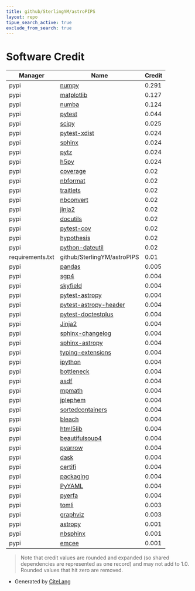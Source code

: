 ```yaml
---
title: github/SterlingYM/astroPIPS
layout: repo
tipue_search_active: true
exclude_from_search: true
---
```

# Software Credit

|Manager|Name|Credit|
|-------|----|------|
|pypi|[numpy](https://www.numpy.org)|0.291|
|pypi|[matplotlib](https://matplotlib.org)|0.127|
|pypi|[numba](https://numba.pydata.org)|0.124|
|pypi|[pytest](https://pypi.org/project/pytest)|0.044|
|pypi|[scipy](https://www.scipy.org)|0.025|
|pypi|[pytest-xdist](https://github.com/pytest-dev/pytest-xdist)|0.024|
|pypi|[sphinx](https://pypi.org/project/sphinx)|0.024|
|pypi|[pytz](https://pypi.org/project/pytz)|0.024|
|pypi|[h5py](https://pypi.org/project/h5py)|0.024|
|pypi|[coverage](https://github.com/nedbat/coveragepy)|0.02|
|pypi|[nbformat](https://pypi.org/project/nbformat)|0.02|
|pypi|[traitlets](https://pypi.org/project/traitlets)|0.02|
|pypi|[nbconvert](https://pypi.org/project/nbconvert)|0.02|
|pypi|[jinja2](https://pypi.org/project/jinja2)|0.02|
|pypi|[docutils](https://pypi.org/project/docutils)|0.02|
|pypi|[pytest-cov](https://pypi.org/project/pytest-cov)|0.02|
|pypi|[hypothesis](https://pypi.org/project/hypothesis)|0.02|
|pypi|[python-dateutil](https://pypi.org/project/python-dateutil)|0.02|
|requirements.txt|github/SterlingYM/astroPIPS|0.01|
|pypi|[pandas](https://pandas.pydata.org)|0.005|
|pypi|[sgp4](https://github.com/brandon-rhodes/python-sgp4)|0.004|
|pypi|[skyfield](http://github.com/brandon-rhodes/python-skyfield/)|0.004|
|pypi|[pytest-astropy](https://pypi.org/project/pytest-astropy)|0.004|
|pypi|[pytest-astropy-header](https://pypi.org/project/pytest-astropy-header)|0.004|
|pypi|[pytest-doctestplus](https://pypi.org/project/pytest-doctestplus)|0.004|
|pypi|[Jinja2](https://pypi.org/project/Jinja2)|0.004|
|pypi|[sphinx-changelog](https://pypi.org/project/sphinx-changelog)|0.004|
|pypi|[sphinx-astropy](https://pypi.org/project/sphinx-astropy)|0.004|
|pypi|[typing-extensions](https://pypi.org/project/typing-extensions)|0.004|
|pypi|[ipython](https://pypi.org/project/ipython)|0.004|
|pypi|[bottleneck](https://pypi.org/project/bottleneck)|0.004|
|pypi|[asdf](https://pypi.org/project/asdf)|0.004|
|pypi|[mpmath](https://pypi.org/project/mpmath)|0.004|
|pypi|[jplephem](https://pypi.org/project/jplephem)|0.004|
|pypi|[sortedcontainers](https://pypi.org/project/sortedcontainers)|0.004|
|pypi|[bleach](https://pypi.org/project/bleach)|0.004|
|pypi|[html5lib](https://pypi.org/project/html5lib)|0.004|
|pypi|[beautifulsoup4](https://pypi.org/project/beautifulsoup4)|0.004|
|pypi|[pyarrow](https://pypi.org/project/pyarrow)|0.004|
|pypi|[dask](https://pypi.org/project/dask)|0.004|
|pypi|[certifi](https://pypi.org/project/certifi)|0.004|
|pypi|[packaging](https://pypi.org/project/packaging)|0.004|
|pypi|[PyYAML](https://pypi.org/project/PyYAML)|0.004|
|pypi|[pyerfa](https://pypi.org/project/pyerfa)|0.004|
|pypi|[tomli](https://pypi.org/project/tomli)|0.003|
|pypi|[graphviz](https://pypi.org/project/graphviz)|0.003|
|pypi|[astropy](http://astropy.org)|0.001|
|pypi|[nbsphinx](https://nbsphinx.readthedocs.io/)|0.001|
|pypi|[emcee](https://emcee.readthedocs.io)|0.001|


> Note that credit values are rounded and expanded (so shared dependencies are represented as one record) and may not add to 1.0. Rounded values that hit zero are removed.


- Generated by [CiteLang](https://github.com/vsoch/citelang)
